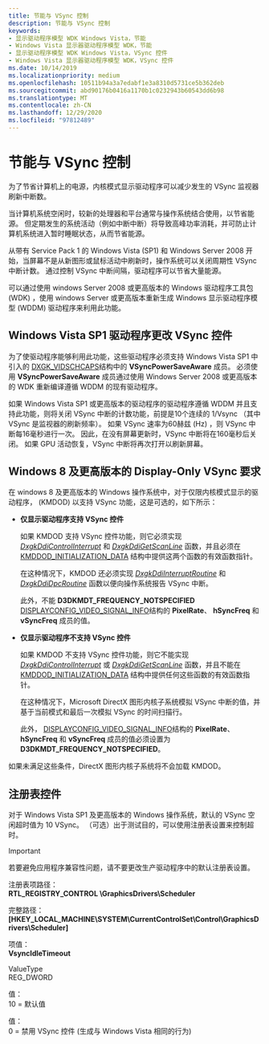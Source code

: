 ```yaml
---
title: 节能与 VSync 控制
description: 节能与 VSync 控制
keywords:
- 显示驱动程序模型 WDK Windows Vista，节能
- Windows Vista 显示器驱动程序模型 WDK，节能
- 显示驱动程序模型 WDK Windows Vista，VSync 控件
- Windows Vista 显示器驱动程序模型 WDK，VSync 控件
ms.date: 10/14/2019
ms.localizationpriority: medium
ms.openlocfilehash: 10511b94a3a7edabf1e3a8310d5731ce5b362deb
ms.sourcegitcommit: abd90176b0416a1170b1c0232943b60543dd6b98
ms.translationtype: MT
ms.contentlocale: zh-CN
ms.lasthandoff: 12/29/2020
ms.locfileid: "97812489"
---
```

# <a name="saving-energy-with-vsync-control"></a>节能与 VSync 控制

为了节省计算机上的电源，内核模式显示驱动程序可以减少发生的 VSync 监视器刷新中断数。

当计算机系统空闲时，较新的处理器和平台通常与操作系统结合使用，以节省能源。 但定期发生的系统活动（例如中断中断）将导致高峰功率消耗，并可防止计算机系统进入暂时睡眠状态，从而节省能源。

从带有 Service Pack 1 的 Windows Vista (SP1) 和 Windows Server 2008 开始，当屏幕不是从新图形或鼠标活动中刷新时，操作系统可以关闭周期性 VSync 中断计数。 通过控制 VSync 中断间隔，驱动程序可以节省大量能源。

可以通过使用 windows Server 2008 或更高版本的 Windows 驱动程序工具包 (WDK) ，使用 windows Server 或更高版本重新生成 Windows 显示驱动程序模型 (WDDM) 驱动程序来利用此功能。

## <a name="windows-vista-with-sp1-driver-changes-for-vsync-control"></a>Windows Vista SP1 驱动程序更改 VSync 控件

为了使驱动程序能够利用此功能，这些驱动程序必须支持 Windows Vista SP1 中引入的 [DXGK_VIDSCHCAPS](/windows-hardware/drivers/ddi/d3dkmddi/ns-d3dkmddi-_dxgk_vidschcaps)结构中的 **VSyncPowerSaveAware** 成员。 必须使用 **VSyncPowerSaveAware** 成员通过使用 Windows Server 2008 或更高版本的 WDK 重新编译遵循 WDDM 的现有驱动程序。

如果 Windows Vista SP1 或更高版本的驱动程序的驱动程序遵循 WDDM 并且支持此功能，则将关闭 VSync 中断的计数功能，前提是10个连续的 1/Vsync （其中 VSync 是监视器的刷新频率）。 如果 VSync 速率为60赫兹 (Hz) ，则 VSync 中断每16毫秒进行一次。 因此，在没有屏幕更新时，VSync 中断将在160毫秒后关闭。 如果 GPU 活动恢复，VSync 中断将再次打开以刷新屏幕。

## <a name="display-only-vsync-requirements-for-windows-8-and-later-versions"></a>Windows 8 及更高版本的 Display-Only VSync 要求

在 windows 8 及更高版本的 Windows 操作系统中，对于仅限内核模式显示的驱动程序， (KMDOD) 以支持 VSync 功能，这是可选的，如下所示：

- **仅显示驱动程序支持 VSync 控件**

  如果 KMDOD 支持 VSync 控件功能，则它必须实现 [*DxgkDdiControlInterrupt*](/windows-hardware/drivers/ddi/d3dkmddi/nc-d3dkmddi-dxgkddi_controlinterrupt) 和 [*DxgkDdiGetScanLine*](/windows-hardware/drivers/ddi/d3dkmddi/nc-d3dkmddi-dxgkddi_getscanline) 函数，并且必须在 [KMDDOD_INITIALIZATION_DATA](/windows-hardware/drivers/ddi/dispmprt/ns-dispmprt-_kmddod_initialization_data) 结构中提供这两个函数的有效函数指针。

  在这种情况下，KMDOD 还必须实现 [*DxgkDdiInterruptRoutine*](/windows-hardware/drivers/ddi/dispmprt/nc-dispmprt-dxgkddi_interrupt_routine) 和 [*DxgkDdiDpcRoutine*](/windows-hardware/drivers/ddi/dispmprt/nc-dispmprt-dxgkddi_dpc_routine) 函数以便向操作系统报告 VSync 中断。

  此外，不能 **D3DKMDT_FREQUENCY_NOTSPECIFIED** [DISPLAYCONFIG_VIDEO_SIGNAL_INFO](/windows/win32/api/wingdi/ns-wingdi-displayconfig_video_signal_info)结构的 **PixelRate**、 **hSyncFreq** 和 **vSyncFreq** 成员的值。

- **仅显示驱动程序不支持 VSync 控件**

  如果 KMDOD 不支持 VSync 控件功能，则它不能实现 [*DxgkDdiControlInterrupt*](/windows-hardware/drivers/ddi/d3dkmddi/nc-d3dkmddi-dxgkddi_controlinterrupt) 或 [*DxgkDdiGetScanLine*](/windows-hardware/drivers/ddi/d3dkmddi/nc-d3dkmddi-dxgkddi_getscanline) 函数，并且不能在 [KMDDOD_INITIALIZATION_DATA](/windows-hardware/drivers/ddi/dispmprt/ns-dispmprt-_kmddod_initialization_data) 结构中提供任何这些函数的有效函数指针。

  在这种情况下，Microsoft DirectX 图形内核子系统模拟 VSync 中断的值，并基于当前模式和最后一次模拟 VSync 的时间扫描行。

  此外， [DISPLAYCONFIG_VIDEO_SIGNAL_INFO](/windows/win32/api/wingdi/ns-wingdi-displayconfig_video_signal_info)结构的 **PixelRate**、 **hSyncFreq** 和 **vSyncFreq** 成员的值必须设置为 **D3DKMDT_FREQUENCY_NOTSPECIFIED**。

如果未满足这些条件，DirectX 图形内核子系统将不会加载 KMDOD。

## <a name="registry-control"></a>注册表控件

对于 Windows Vista SP1 及更高版本的 Windows 操作系统，默认的 VSync 空闲超时值为 10 VSync。 （可选）出于测试目的，可以使用注册表设置来控制超时。

> [!IMPORTANT]
> 若要避免应用程序兼容性问题，请不要更改生产驱动程序中的默认注册表设置。

注册表项路径：  
**RTL_REGISTRY_CONTROL \GraphicsDrivers\Scheduler**

完整路径：  
**[HKEY_LOCAL_MACHINE\SYSTEM\CurrentControlSet\Control\GraphicsDrivers\Scheduler]**

项值：  
**VsyncIdleTimeout**

ValueType  
REG_DWORD 

值：  
10 = 默认值

值：  
0 = 禁用 VSync 控件 (生成与 Windows Vista 相同的行为) 
